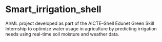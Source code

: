 # Smart_irrigation_shell
AI/ML project developed as part of the AICTE–Shell Edunet Green Skill Internship to optimize water usage in agriculture by predicting irrigation needs using real-time soil moisture and weather data.
